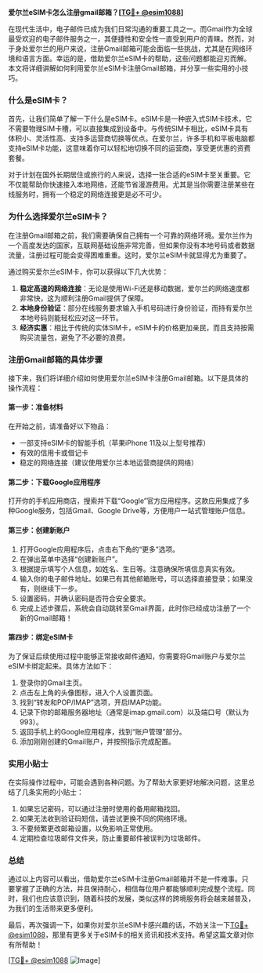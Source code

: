 **爱尔兰eSIM卡怎么注册gmail邮箱？[[TG💪+ @esim1088](https://t.me/s/esim1088)]**

在现代生活中，电子邮件已成为我们日常沟通的重要工具之一。而Gmail作为全球最受欢迎的电子邮件服务之一，其便捷性和安全性一直受到用户的青睐。然而，对于身处爱尔兰的用户来说，注册Gmail邮箱可能会面临一些挑战，尤其是在网络环境和语言方面。幸运的是，借助爱尔兰eSIM卡的帮助，这些问题都能迎刃而解。本文将详细讲解如何利用爱尔兰eSIM卡注册Gmail邮箱，并分享一些实用的小技巧。

### 什么是eSIM卡？

首先，让我们简单了解一下什么是eSIM卡。eSIM卡是一种嵌入式SIM卡技术，它不需要物理SIM卡槽，可以直接集成到设备中。与传统SIM卡相比，eSIM卡具有体积小、灵活性高、支持多运营商切换等优点。在爱尔兰，许多手机和平板电脑都支持eSIM卡功能，这意味着你可以轻松地切换不同的运营商，享受更优惠的资费套餐。

对于计划在国外长期居住或旅行的人来说，选择一张合适的eSIM卡至关重要。它不仅能帮助你快速接入本地网络，还能节省漫游费用。尤其是当你需要注册某些在线服务时，拥有一个稳定的网络连接更是必不可少。

### 为什么选择爱尔兰eSIM卡？

在注册Gmail邮箱之前，我们需要确保自己拥有一个可靠的网络环境。爱尔兰作为一个高度发达的国家，互联网基础设施非常完善，但如果你没有本地号码或者数据流量，注册过程可能会变得困难重重。这时，爱尔兰eSIM卡就显得尤为重要了。

通过购买爱尔兰eSIM卡，你可以获得以下几大优势：

1. **稳定高速的网络连接**：无论是使用Wi-Fi还是移动数据，爱尔兰的网络速度都非常快，这为顺利注册Gmail提供了保障。
2. **本地身份验证**：部分在线服务要求输入手机号码进行身份验证，而持有爱尔兰本地号码则能轻松应对这一环节。
3. **经济实惠**：相比于传统的实体SIM卡，eSIM卡的价格更加亲民，而且支持按需购买流量包，避免了不必要的浪费。

### 注册Gmail邮箱的具体步骤

接下来，我们将详细介绍如何使用爱尔兰eSIM卡注册Gmail邮箱。以下是具体的操作流程：

#### 第一步：准备材料

在开始之前，请准备好以下物品：
- 一部支持eSIM卡的智能手机（苹果iPhone 11及以上型号推荐）
- 有效的信用卡或借记卡
- 稳定的网络连接（建议使用爱尔兰本地运营商提供的网络）

#### 第二步：下载Google应用程序

打开你的手机应用商店，搜索并下载“Google”官方应用程序。这款应用集成了多种Google服务，包括Gmail、Google Drive等，方便用户一站式管理账户信息。

#### 第三步：创建新账户

1. 打开Google应用程序后，点击右下角的“更多”选项。
2. 在弹出菜单中选择“创建新账户”。
3. 根据提示填写个人信息，如姓名、生日等。注意确保所填信息真实有效。
4. 输入你的电子邮件地址。如果已有其他邮箱账号，可以选择直接登录；如果没有，则继续下一步。
5. 设置密码，并确认密码是否符合安全要求。
6. 完成上述步骤后，系统会自动跳转至Gmail界面，此时你已经成功注册了一个新的Gmail邮箱！

#### 第四步：绑定eSIM卡

为了保证后续使用过程中能够正常接收邮件通知，你需要将Gmail账户与爱尔兰eSIM卡绑定起来。具体方法如下：

1. 登录你的Gmail主页。
2. 点击左上角的头像图标，进入个人设置页面。
3. 找到“转发和POP/IMAP”选项，开启IMAP功能。
4. 记录下你的邮箱服务器地址（通常是imap.gmail.com）以及端口号（默认为993）。
5. 返回手机上的Google应用程序，找到“账户管理”部分。
6. 添加刚刚创建的Gmail账户，并按照指示完成配置。

### 实用小贴士

在实际操作过程中，可能会遇到各种问题。为了帮助大家更好地解决问题，这里总结了几条实用的小贴士：

1. 如果忘记密码，可以通过注册时使用的备用邮箱找回。
2. 如果无法收到验证码短信，请尝试更换不同的网络环境。
3. 不要频繁更改邮箱设置，以免影响正常使用。
4. 定期检查垃圾邮件文件夹，防止重要邮件被误判为垃圾邮件。

### 总结

通过以上内容可以看出，借助爱尔兰eSIM卡注册Gmail邮箱并不是一件难事。只要掌握了正确的方法，并且保持耐心，相信每位用户都能够顺利完成整个流程。同时，我们也应该意识到，随着科技的发展，类似这样的跨境服务将会越来越普及，为我们的生活带来更多便利。

最后，再次强调一下，如果你对爱尔兰eSIM卡感兴趣的话，不妨关注一下[TG💪+ @esim1088](https://t.me/s/esim1088)，那里有更多关于eSIM卡的相关资讯和技术支持。希望这篇文章对你有所帮助！

[[TG💪+ @esim1088](https://t.me/s/esim1088) ![Image](https://i.postimg.cc/4NQfJmqS/Snipaste-2025-05-13-00-14-12.png)]